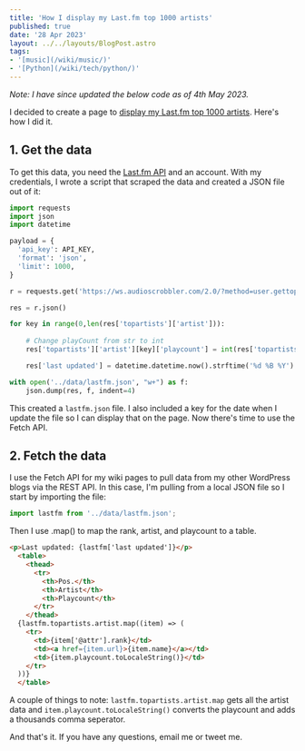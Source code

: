 ```yaml
---
title: 'How I display my Last.fm top 1000 artists'
published: true
date: '28 Apr 2023'
layout: ../../layouts/BlogPost.astro
tags:
- '[music](/wiki/music/)'
- '[Python](/wiki/tech/python/)'
---
```


<em>Note: I have since updated the below code as of 4th May 2023.</em>

I decided to create a page to [display my Last.fm top 1000 artists](/lastfm-top-1000/). Here's how I did it.

## 1. Get the data

To get this data, you need the [Last.fm API](https://www.last.fm/api) and an account. With my credentials, I wrote a script that scraped the data and created a JSON file out of it:

```python
import requests
import json
import datetime

payload = {
  'api_key': API_KEY,
  'format': 'json',
  'limit': 1000,
}

r = requests.get('https://ws.audioscrobbler.com/2.0/?method=user.gettopartists&user=USERNAME', params=payload)

res = r.json()

for key in range(0,len(res['topartists']['artist'])):
    
    # Change playCount from str to int
    res['topartists']['artist'][key]['playcount'] = int(res['topartists']['artist'][key]['playcount'])

    res['last updated'] = datetime.datetime.now().strftime('%d %B %Y')

with open('../data/lastfm.json', "w+") as f:
    json.dump(res, f, indent=4)
```

This created a <code>lastfm.json</code> file. I also included a key for the date when I update the file so I can display that on the page. Now there's time to use the Fetch API.

## 2. Fetch the data

I use the Fetch API for my wiki pages to pull data from my other WordPress blogs via the REST API. In this case, I'm pulling from a local JSON file so I start by importing the file:

```javascript
import lastfm from '../data/lastfm.json';
```

Then I use .map() to map the rank, artist, and playcount to a table.

```html
<p>Last updated: {lastfm['last updated']}</p>
  <table>
    <thead>
      <tr>
        <th>Pos.</th>
        <th>Artist</th>
        <th>Playcount</th>
      </tr>
    </thead>
  {lastfm.topartists.artist.map((item) => (
    <tr>
      <td>{item['@attr'].rank}</td>
      <td><a href={item.url}>{item.name}</a></td>
      <td>{item.playcount.toLocaleString()}</td>
    </tr>
  ))}
  </table>
```

A couple of things to note: <code>lastfm.topartists.artist.map</code> gets all the artist data and <code>item.playcount.toLocaleString()</code> converts the playcount and adds a thousands comma seperator.

And that's it. If you have any questions, email me or tweet me.